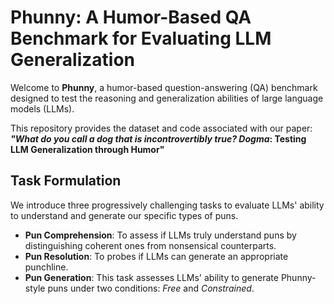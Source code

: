 # Phunny: A Humor-Based QA Benchmark for Evaluating LLM Generalization  

Welcome to **Phunny**, a humor-based question-answering (QA) benchmark designed to test the reasoning and generalization abilities of large language models (LLMs). 

This repository provides the dataset and code associated with our paper:  
**_"What do you call a *dog* that is incontrovertibly true? *Dog*ma_: Testing LLM Generalization through Humor"**  

## Task Formulation

We introduce three progressively challenging tasks to evaluate LLMs' ability to understand and generate our specific types of puns.
- **Pun Comprehension**: To assess if LLMs truly understand puns by distinguishing coherent ones from nonsensical counterparts.
- **Pun Resolution**: To probes if LLMs can generate an appropriate punchline.
- **Pun Generation**: This task assesses LLMs' ability to generate Phunny-style puns under two conditions: *Free* and *Constrained*.
